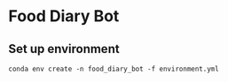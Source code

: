 # Food Diary Bot
## Set up environment
```
conda env create -n food_diary_bot -f environment.yml
```